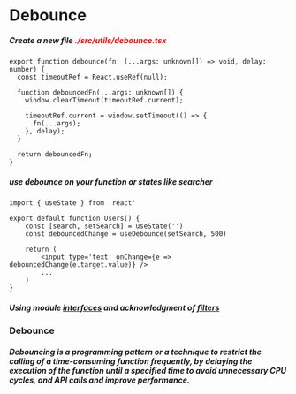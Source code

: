 # Debounce

##### Create a new file <span style='color:red;'> ./src/utils/debounce.tsx </span>

```tsx
export function debounce(fn: (...args: unknown[]) => void, delay: number) {
  const timeoutRef = React.useRef(null);

  function debouncedFn(...args: unknown[]) {
    window.clearTimeout(timeoutRef.current);

    timeoutRef.current = window.setTimeout(() => {
      fn(...args);
    }, delay);
  }

  return debouncedFn;
}
```

##### use debounce on your function or states like searcher

```tsx
import { useState } from 'react'

export default function Users() {
	const [search, setSearch] = useState('')
	const debouncedChange = useDebounce(setSearch, 500)

	return (
		<input type='text' onChange={e => debouncedChange(e.target.value)} />
		...
	)
}
```

##### Using module [interfaces](https://github.com/LeandroGCruzP/docs/tree/main/interfaces) and acknowledgment of [filters](https://github.com/LeandroGCruzP/docs/tree/main/Filters)

### Debounce

##### Debouncing is a programming pattern or a technique to restrict the calling of a time-consuming function frequently, by delaying the execution of the function until a specified time to avoid unnecessary CPU cycles, and API calls and improve performance.
